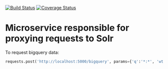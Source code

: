 
[![Build Status](https://travis-ci.org/adsabs/solr-service.svg?branch=master)](https://travis-ci.org/adsabs/solr-service)
[![Coverage Status](https://coveralls.io/repos/adsabs/solr-service/badge.svg?branch=master)](https://coveralls.io/r/adsabs/solr-service?branch=master)

# Microservice responsible for proxying requests to Solr

To request bigquery data:

```python
requests.post('http://localhost:5000/bigquery', params={'q':'*:*', 'wt':'json', 'fl':'bibcode', 'fq': '{!bitset}'}, data='bibcode\n1907AN....174...59.\n1908PA.....16..445.\n1989LNP...334..242S')
```

